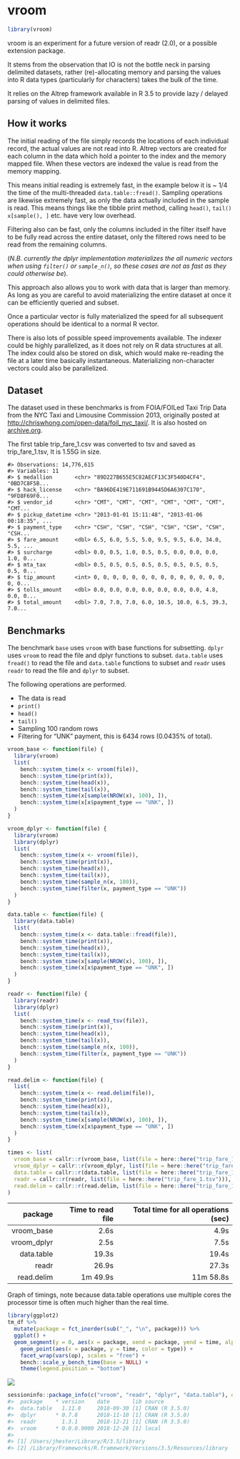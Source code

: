 vroom
================

``` r
library(vroom)
```

vroom is an experiment for a future version of readr (2.0), or a
possible extension package.

It stems from the observation that IO is not the bottle neck in parsing
delimited datasets, rather (re)-allocating memory and parsing the values
into R data types (particularly for characters) takes the bulk of the
time.

It relies on the Altrep framework available in R 3.5 to provide lazy /
delayed parsing of values in delimited files.

## How it works

The initial reading of the file simply records the locations of each
individual record, the actual values are not read into R. Altrep vectors
are created for each column in the data which hold a pointer to the
index and the memory mapped file. When these vectors are indexed the
value is read from the memory mapping.

This means initial reading is extremely fast, in the example below it is
~ 1/4 the time of the multi-threaded `data.table::fread()`. Sampling
operations are likewise extremely fast, as only the data actually
included in the sample is read. This means things like the tibble print
method, calling `head()`, `tail()` `x[sample(), ]` etc. have very low
overhead.

Filtering also can be fast, only the columns included in the filter
itself have to be fully read across the entire dataset, only the
filtered rows need to be read from the remaining columns.

(*N.B. currently the dplyr implementation materializes the all numeric
vectors when using `filter()` or `sample_n()`, so these cases are not as
fast as they could otherwise be*).

This approach also allows you to work with data that is larger than
memory. As long as you are careful to avoid materializing the entire
dataset at once it can be efficiently queried and subset.

Once a particular vector is fully materialized the speed for all
subsequent operations should be identical to a normal R vector.

There is also lots of possible speed improvements available. The indexer
could be highly parallelized, as it does not rely on R data structures
at all. The index could also be stored on disk, which would make
re-reading the file at a later time basically instantaneous.
Materializing non-character vectors could also be parallelized.

## Dataset

The dataset used in these benchmarks is from FOIA/FOILed Taxi Trip Data
from the NYC Taxi and Limousine Commission 2013, originally posted at
<http://chriswhong.com/open-data/foil_nyc_taxi/>. It is also hosted on
[archive.org](https://archive.org/details/nycTaxiTripData2013).

The first table trip\_fare\_1.csv was converted to tsv and saved as
trip\_fare\_1.tsv, It is 1.55G in size.

    #> Observations: 14,776,615
    #> Variables: 11
    #> $ medallion       <chr> "89D227B655E5C82AECF13C3F540D4CF4", "0BD7C8F5B...
    #> $ hack_license    <chr> "BA96DE419E711691B9445D6A6307C170", "9FD8F69F0...
    #> $ vendor_id       <chr> "CMT", "CMT", "CMT", "CMT", "CMT", "CMT", "CMT...
    #> $ pickup_datetime <chr> "2013-01-01 15:11:48", "2013-01-06 00:18:35", ...
    #> $ payment_type    <chr> "CSH", "CSH", "CSH", "CSH", "CSH", "CSH", "CSH...
    #> $ fare_amount     <dbl> 6.5, 6.0, 5.5, 5.0, 9.5, 9.5, 6.0, 34.0, 5.5, ...
    #> $ surcharge       <dbl> 0.0, 0.5, 1.0, 0.5, 0.5, 0.0, 0.0, 0.0, 1.0, 0...
    #> $ mta_tax         <dbl> 0.5, 0.5, 0.5, 0.5, 0.5, 0.5, 0.5, 0.5, 0.5, 0...
    #> $ tip_amount      <int> 0, 0, 0, 0, 0, 0, 0, 0, 0, 0, 0, 0, 0, 0, 0, 0...
    #> $ tolls_amount    <dbl> 0.0, 0.0, 0.0, 0.0, 0.0, 0.0, 0.0, 4.8, 0.0, 0...
    #> $ total_amount    <dbl> 7.0, 7.0, 7.0, 6.0, 10.5, 10.0, 6.5, 39.3, 7.0...

## Benchmarks

The benchmark `base` uses `vroom` with base functions for subsetting.
`dplyr` uses `vroom` to read the file and dplyr functions to subset.
`data.table` uses `fread()` to read the file and `data.table` functions
to subset and `readr` uses `readr` to read the file and `dplyr` to
subset.

The following operations are performed.

  - The data is read
  - `print()`
  - `head()`
  - `tail()`
  - Sampling 100 random rows
  - Filtering for “UNK” payment, this is 6434 rows (0.0435% of total).

<!-- end list -->

``` r
vroom_base <- function(file) {
  library(vroom)
  list(
    bench::system_time(x <- vroom(file)),
    bench::system_time(print(x)),
    bench::system_time(head(x)),
    bench::system_time(tail(x)),
    bench::system_time(x[sample(NROW(x), 100), ]),
    bench::system_time(x[x$payment_type == "UNK", ])
  )
}

vroom_dplyr <- function(file) {
  library(vroom)
  library(dplyr)
  list(
    bench::system_time(x <- vroom(file)),
    bench::system_time(print(x)),
    bench::system_time(head(x)),
    bench::system_time(tail(x)),
    bench::system_time(sample_n(x, 100)),
    bench::system_time(filter(x, payment_type == "UNK"))
  )
}

data.table <- function(file) {
  library(data.table)
  list(
    bench::system_time(x <- data.table::fread(file)),
    bench::system_time(print(x)),
    bench::system_time(head(x)),
    bench::system_time(tail(x)),
    bench::system_time(x[sample(NROW(x), 100), ]),
    bench::system_time(x[x$payment_type == "UNK", ])
  )
}

readr <- function(file) {
  library(readr)
  library(dplyr)
  list(
    bench::system_time(x <- read_tsv(file)),
    bench::system_time(print(x)),
    bench::system_time(head(x)),
    bench::system_time(tail(x)),
    bench::system_time(sample_n(x, 100)),
    bench::system_time(filter(x, payment_type == "UNK"))
  )
}

read.delim <- function(file) {
  list(
    bench::system_time(x <- read.delim(file)),
    bench::system_time(print(x)),
    bench::system_time(head(x)),
    bench::system_time(tail(x)),
    bench::system_time(x[sample(NROW(x), 100), ]),
    bench::system_time(x[x$payment_type == "UNK", ])
  )
}

times <- list(
  vroom_base = callr::r(vroom_base, list(file = here::here("trip_fare_1.tsv"))),
  vroom_dplyr = callr::r(vroom_dplyr, list(file = here::here("trip_fare_1.tsv"))),
  data.table = callr::r(data.table, list(file = here::here("trip_fare_1.tsv"))),
  readr = callr::r(readr, list(file = here::here("trip_fare_1.tsv"))),
  read.delim = callr::r(read.delim, list(file = here::here("trip_fare_1.tsv")))
)
```

|      package | Time to read file | Total time for all operations (sec) |
| -----------: | ----------------: | ----------------------------------: |
|  vroom\_base |              2.6s |                                4.9s |
| vroom\_dplyr |              2.5s |                                7.5s |
|   data.table |             19.3s |                               19.4s |
|        readr |             26.9s |                               27.3s |
|   read.delim |          1m 49.9s |                           11m 58.8s |

Graph of timings, note because data.table operations use multiple cores
the processor time is often much higher than the real time.

``` r
library(ggplot2)
tm_df %>%
  mutate(package = fct_inorder(sub("_", "\n", package))) %>%
  ggplot() +
  geom_segment(y = 0, aes(x = package, xend = package, yend = time, alpha = type), color = "grey50") +
    geom_point(aes(x = package, y = time, color = type)) +
    facet_wrap(vars(op), scales = "free") +
    bench::scale_y_bench_time(base = NULL) +
    theme(legend.position = "bottom")
```

![](benchmarks_files/figure-gfm/unnamed-chunk-6-1.png)<!-- -->

``` r
sessioninfo::package_info(c("vroom", "readr", "dplyr", "data.table"), dependencies = FALSE)
#>  package    * version    date       lib source        
#>  data.table   1.11.8     2018-09-30 [1] CRAN (R 3.5.0)
#>  dplyr      * 0.7.8      2018-11-10 [1] CRAN (R 3.5.0)
#>  readr        1.3.1      2018-12-21 [1] CRAN (R 3.5.0)
#>  vroom      * 0.0.0.9000 2018-12-28 [1] local         
#> 
#> [1] /Users/jhester/Library/R/3.5/library
#> [2] /Library/Frameworks/R.framework/Versions/3.5/Resources/library
```
